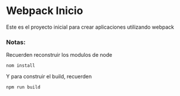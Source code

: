 # Webpack Inicio

Este es el proyecto inicial para crear aplicaciones utilizando webpack

### Notas:
Recuerden reconstruir los modulos de node
```
nom install
```

Y para construir el build, recuerden
```
npm run build
```